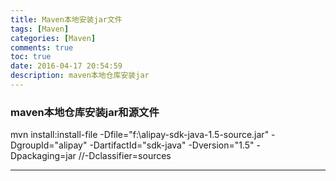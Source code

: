 ```yaml
---
title: Maven本地安装jar文件
tags: [Maven]
categories: [Maven]
comments: true
toc: true
date: 2016-04-17 20:54:59
description: maven本地仓库安装jar
---
```


###  maven本地仓库安装jar和源文件

mvn install:install-file -Dfile="f:\alipay-sdk-java-1.5-source.jar" -DgroupId="alipay" -DartifactId="sdk-java" -Dversion="1.5" -Dpackaging=jar  //-Dclassifier=sources

---

